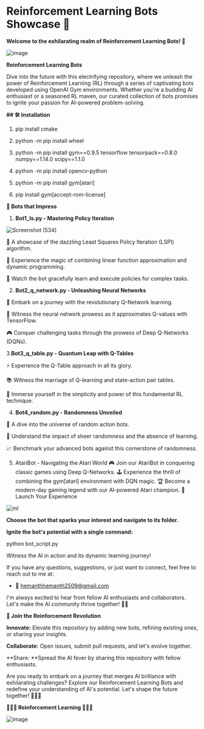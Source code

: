 # **Reinforcement Learning Bots Showcase 🤖**

**Welcome to the exhilarating realm of Reinforcement Learning Bots! 🚀**

![image](https://github.com/AkuratiHemanth/Gym/assets/129819031/8d900e89-d829-46bd-aef8-14977207850a)

**Reinforcement Learning Bots**

Dive into the future with this electrifying repository, where we unleash the power of Reinforcement Learning (RL) through a series of captivating bots developed using OpenAI Gym environments. Whether you're a budding AI enthusiast or a seasoned RL maven, our curated collection of bots promises to ignite your passion for AI-powered problem-solving.

**## 🛠️ Installation**

1. pip install cmake

2. python -m pip install wheel

3. python -m pip install gym==0.9.5 tensorflow tensorpack==0.8.0 numpy==1.14.0 scipy==1.1.0 

4. python -m pip install opencv-python

5. python -m pip install gym[atari]

6. pip install gym[accept-rom-license]


**🤖 Bots that Impress**

1. **Bot1_ls.py - Mastering Policy Iteration**
   
 ![Screenshot (534)](https://github.com/AkuratiHemanth/Gym/assets/129819031/cdf07c8b-e48f-44e7-9dcb-d38a1a7ed309)

🌟 A showcase of the dazzling Least Squares Policy Iteration (LSPI) algorithm.

🧠 Experience the magic of combining linear function approximation and dynamic programming.

🎯 Watch the bot gracefully learn and execute policies for complex tasks.


2. **Bot2_q_network.py - Unleashing Neural Networks**
   
🚀 Embark on a journey with the revolutionary Q-Network learning.

🤖 Witness the neural network prowess as it approximates Q-values with TensorFlow.

🎮 Conquer challenging tasks through the prowess of Deep Q-Networks (DQNs).


3.**Bot3_q_table.py - Quantum Leap with Q-Tables**

⚡️ Experience the Q-Table approach in all its glory.

📚 Witness the marriage of Q-learning and state-action pair tables.

🧠 Immerse yourself in the simplicity and power of this fundamental RL technique.


4. **Bot4_random.py - Randomness Unveiled**
   
🎲 A dive into the universe of random action bots.

🌌 Understand the impact of sheer randomness and the absence of learning.

📈 Benchmark your advanced bots against this cornerstone of randomness.


5. AtariBot - Navigating the Atari World
🎮 Join our AtariBot in conquering classic games using Deep Q-Networks.
🕹 Experience the thrill of combining the gym[atari] environment with DQN magic.
🏆 Become a modern-day gaming legend with our AI-powered Atari champion.
🚀 Launch Your Experience

![ml](https://github.com/AkuratiHemanth/Gym/assets/129819031/ae991415-73c0-4b3e-abc2-45181a9f85d9)


**Choose the bot that sparks your interest and navigate to its folder.**


**Ignite the bot's potential with a single command:**

python bot_script.py


Witness the AI in action and its dynamic learning journey!

If you have any questions, suggestions, or just want to connect, feel free to reach out to me at:
- 📧 hemanthhemanth2509@gmail.com

I'm always excited to hear from fellow AI enthusiasts and collaborators. Let's make the AI community thrive together! 🤖💬


**👥 Join the Reinforcement Revolution**

**Innovate:** Elevate this repository by adding new bots, refining existing ones, or sharing your insights.

**Collaborate:** Open issues, submit pull requests, and let's evolve together.

**Share: **Spread the AI fever by sharing this repository with fellow enthusiasts.

Are you ready to embark on a journey that merges AI brilliance with exhilarating challenges? 
Explore our Reinforcement Learning Bots and redefine your understanding of AI's potential. Let's shape the future together! 🌌🤖🚀

**🌌🤖🚀 Reinforcement Learning 🌌🤖🚀**

![image](https://github.com/AkuratiHemanth/Gym/assets/129819031/8d900e89-d829-46bd-aef8-14977207850a)
